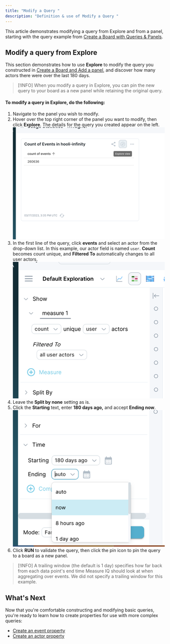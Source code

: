 ```yaml
---
title: "Modify a Query "
description: "Definition & use of Modify a Query "
---
```


This article demonstrates modifying a query from Explore and from a panel, starting with the query example from [Create a Board with Queries & Panels](../measure-tutorials/create-a-board-with-queries-panels).

## Modify a query from Explore

This section demonstrates how to use **Explore** to modify the query you constructed in [Create a Board and Add a panel](../create-a-board-with-queries-panels), and discover how many actors there were over the last 180 days.

> [!INFO]
> When you modify a query in Explore, you can pin the new query to your board as a new panel while retaining the original query.

#### To modify a query in Explore, do the following:

1. Navigate to the panel you wish to modify.
2. Hover over the top right corner of the panel you want to modify, then click **Explore**. The details for the query you created appear on the left.![](attachments/mouse%20over%20panel.png)
3. In the first line of the query, click **events** and select an actor from the drop-down list. In this example, our actor field is named `user`. **Count** becomes count unique, and **Filtered To** automatically changes to all user actors.![](./attachments/users.png)
4. Leave the **Split by none** setting as is.
5. Click the **Starting** text, enter **180 days ago,** and accept **Ending now**.![](attachments/date%20change.png)
6. Click **RUN** to validate the query, then click the pin icon to pin the query to a board as a new panel.

> [!INFO]
> A trailing window (the default is 1 day) specifies how far back from each data point's end time Measure IQ should look at when aggregating over events. We did not specify a trailing window for this example.

## What's Next

Now that you're comfortable constructing and modifying basic queries, you're ready to learn how to create properties for use with more complex queries:

- [Create an event property](../create-an-event-property)
- [Create an actor property](../create-an-actor-property)
